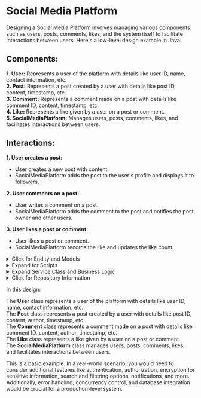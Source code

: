 # Social Media Platform

Designing a Social Media Platform involves managing various components such as users, posts, comments, likes, and the system itself to facilitate interactions between users. Here's a low-level design example in Java:

## Components:

**1.  User:** Represents a user of the platform with details like user ID, name, contact information, etc.<br />
**2.  Post:** Represents a post created by a user with details like post ID, content, timestamp, etc.<br />
**3.  Comment:** Represents a comment made on a post with details like comment ID, content, timestamp, etc.<br />
**4.  Like:** Represents a like given by a user on a post or comment.<br />
**5.  SocialMediaPlatform:** Manages users, posts, comments, likes, and facilitates interactions between users.<br />

## Interactions:

**1. User creates a post:**

*  User creates a new post with content.
*  SocialMediaPlatform adds the post to the user's profile and displays it to followers.
  
**2.  User comments on a post:**
*  User writes a comment on a post.
*  SocialMediaPlatform adds the comment to the post and notifies the post owner and other users.
  
**3.  User likes a post or comment:**
*  User likes a post or comment.
*  SocialMediaPlatform records the like and updates the like count.


<details>
  <summary> Click for Endity and Models</summary>

  ```ruby

@Entity
public class User {
    @Id
    private String userId;
    private String name;
    private String contactInfo;

    @OneToMany(mappedBy = "author")
    private List<Post> posts;

    @ManyToMany(mappedBy = "followers")
    private List<User> followers;

    // Constructors, getters, and setters
}

@Entity
public class Post {
    @Id
    private String postId;
    private String content;

    @ManyToOne
    @JoinColumn(name = "user_id")
    private User author;

    private Date timestamp;

    @OneToMany(mappedBy = "post")
    private List<Comment> comments;

    private int likeCount;
    // Constructors, getters, and setters
}


@Entity
public class Comment {
    @Id
    private String commentId;
    private String content;

    @ManyToOne
    @JoinColumn(name = "user_id")
    private User author;

    @ManyToOne
    @JoinColumn(name = "post_id")
    private Post post;

    private Date timestamp;
    // Constructors, getters, and setters
}

@Entity
public class Like {
    @Id
    @GeneratedValue(strategy = GenerationType.AUTO)
    private UUID likeId;

    @ManyToOne
    @JoinColumn(name = "user_id")
    private User user;

    @ManyToOne
    @JoinColumn(name = "post_id")
    private Post post;

    @ManyToOne
    @JoinColumn(name = "comment_id")
    private Comment comment;

    // Constructors, getters, and setters
}
  ```
</details>
<details>
  <summary>Expand for Scripts</summary>
  
```ruby
 In the Like entity:
* We added annotations to establish many-to-one relationships with User, Post, and Comment entities.
* Each relationship is mapped by a foreign key column in the likes table (user_id, post_id, comment_id).

Scripts

CREATE TABLE users (
    user_id VARCHAR(255) PRIMARY KEY,
    name VARCHAR(255),
    contact_info VARCHAR(255)
);

In the User entity, the mappedBy = "author" attribute in the @OneToMany annotation indicates that the User entity is the inverse side of the relationship with the Post entity. It correctly maps the posts field in the User entity to the author field in the Post entity.

CREATE TABLE posts (
    post_id VARCHAR(255) PRIMARY KEY,
    content TEXT,
    user_id VARCHAR(255),
    timestamp TIMESTAMP,
    like_count INT,
    FOREIGN KEY (user_id) REFERENCES users(user_id)
);

In the Post entity, the mappedBy = "post" attribute in the @OneToMany annotation indicates that the Post entity is the inverse side of the relationship with the Comment entity. It correctly maps the comments field in the Post entity to the post field in the Comment entity.

CREATE TABLE comments (
    comment_id VARCHAR(255) PRIMARY KEY,
    content TEXT,
    user_id VARCHAR(255),
    post_id VARCHAR(255),
    timestamp TIMESTAMP,
    FOREIGN KEY (user_id) REFERENCES users(user_id),
    FOREIGN KEY (post_id) REFERENCES posts(post_id)
); 
In the Comment entity, the mappedBy attribute is not needed because it does not have a bidirectional relationship with any other entity. Instead, it defines two @ManyToOne relationships with the User and Post entities, mapping the author and post fields respectively.

CREATE TABLE likes (
    like_id UUID PRIMARY KEY,
    user_id VARCHAR(255),
    post_id VARCHAR(255),
    comment_id VARCHAR(255),
    FOREIGN KEY (user_id) REFERENCES users(user_id),
    FOREIGN KEY (post_id) REFERENCES posts(post_id),
    FOREIGN KEY (comment_id) REFERENCES comments(comment_id)
);

In the Like entity, the mappedBy attribute is not used because it does not have a bidirectional relationship with any other entity. Instead, it defines three @ManyToOne relationships with the User, Post, and Comment entities, mapping the user, post, and comment fields respectively.

CREATE TABLE followers (
    user_id VARCHAR(255),
    follower_id VARCHAR(255),
    PRIMARY KEY (user_id, follower_id),
    FOREIGN KEY (user_id) REFERENCES users(user_id),
    FOREIGN KEY (follower_id) REFERENCES users(user_id)
);

CREATE TABLE user_posts (
    post_id VARCHAR(255) PRIMARY KEY,
    user_id VARCHAR(255) REFERENCES users(user_id)
);

1. Followers table will represent the many-to-many relationship between users and their followers.

In this script:
* The followers table represents the many-to-many relationship between users and their followers.
* It has two columns: user_id and follower_id, both of which are foreign keys referencing the user_id column in the users table.
* The combination of user_id and follower_id is the primary key to ensure that a user cannot have duplicate followers.

2. User-Posts Relationship table will represent the one-to-many relationship between users and their posts.

In this script:
* The user_posts table represents the one-to-many relationship between users and their posts.
* It has two columns: post_id and user_id, where user_id is a foreign key referencing the user_id column in the users table.

```
</details>


<details>
  <summary>Expand Service Class and Business Logic </summary>
  
```ruby
import java.util.*;

class SocialMediaPlatform {
    private Map<String, User> users;
    private Map<String, Post> posts;

    public SocialMediaPlatform() {
        this.users = new HashMap<>();
        this.posts = new HashMap<>();
    }

    public void registerUser(User user) {
        users.put(user.getUserId(), user);
    }

    public void createPost(String userId, String content) {
        User user = users.get(userId);
        if (user != null) {
            Post post = new Post(UUID.randomUUID().toString(), content, user, new Date(), new ArrayList<>(), 0);
            user.getPosts().add(post);
            posts.put(post.getPostId(), post);
        }
    }

    public void addComment(String postId, Comment comment) {
        Post post = posts.get(postId);
        if (post != null) {
            post.getComments().add(comment);
        }
    }

    public void likePost(String postId, User user) {
        Post post = posts.get(postId);
        if (post != null) {
            Like like = new Like(UUID.randomUUID().toString(), user, post, null);
            post.setLikeCount(post.getLikeCount() + 1);
        }
    }

    public void likeComment(String commentId, User user) {
        // Similar to likePost method, but for comments
    }

    // Other methods for user-specific operations, post-specific operations, etc.
}
```
</details>

<details>
  <summary> Click for Repository Information</summary>
  
  ```ruby

import org.springframework.data.jpa.repository.JpaRepository;
import org.springframework.stereotype.Repository;

@Repository
public interface UserRepository extends JpaRepository<User, String> {
}

import org.springframework.data.jpa.repository.JpaRepository;
import org.springframework.stereotype.Repository;

@Repository
public interface PostRepository extends JpaRepository<Post, String> {
}

import org.springframework.data.jpa.repository.JpaRepository;
import org.springframework.stereotype.Repository;

@Repository
public interface CommentRepository extends JpaRepository<Comment, String> {
}

import org.springframework.data.jpa.repository.JpaRepository;
import org.springframework.stereotype.Repository;

@Repository
public interface LikeRepository extends JpaRepository<Comment, String> {
}

```

</details>

In this design:

The **User** class represents a user of the platform with details like user ID, name, contact information, etc. <br />
The **Post** class represents a post created by a user with details like post ID, content, author, timestamp, etc. <br />
The **Comment** class represents a comment made on a post with details like comment ID, content, author, timestamp, etc.<br />
The **Like** class represents a like given by a user on a post or comment. <br />
The **SocialMediaPlatform** class manages users, posts, comments, likes, and facilitates interactions between users.<br />

This is a basic example. In a real-world scenario, you would need to consider additional features like authentication, authorization, encryption for sensitive information, search and filtering options, notifications, and more. Additionally, error handling, concurrency control, and database integration would be crucial for a production-level system.



